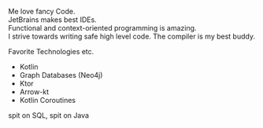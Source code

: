 Me love fancy Code.<br>
JetBrains makes best IDEs.<br>
Functional and context-oriented programming is amazing.<br>
I strive towards writing safe high level code. The compiler is my best buddy.<br>

Favorite Technologies etc.
- Kotlin
- Graph Databases (Neo4j)
- Ktor
- Arrow-kt
- Kotlin Coroutines

spit on SQL, spit on Java
